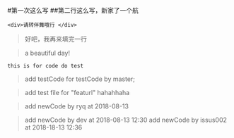#第一次这么写
##第二行这么写，新家了一个航


`<div>请转伴舞哦行 </div>`


> 好吧，我再来填完一行

> a beautiful day!

`this is for code do test`



> add testCode for testCode by master;


> add test file for  "featurl" hahahhaha



>add newCode by ryq at 2018-08-13



> add newCode by dev at 2018-08-13 12:30
> add newCode by issus002 at 2018-18-13 12:36

